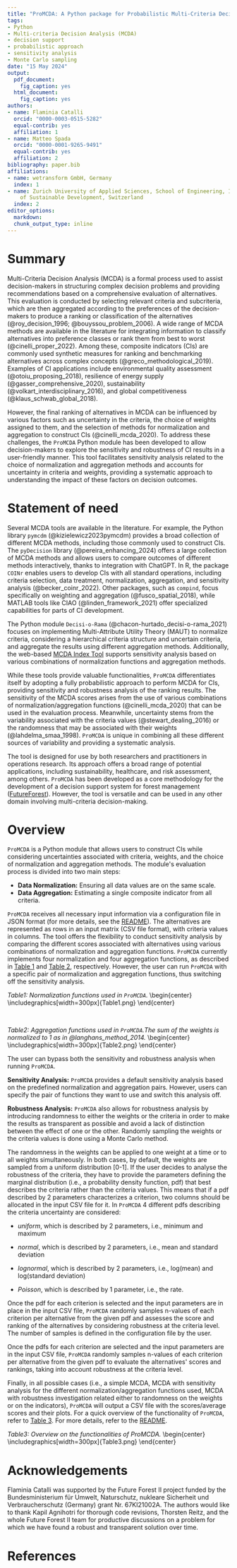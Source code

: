 ```yaml
---
title: "ProMCDA: A Python package for Probabilistic Multi-Criteria Decision Analysis"
tags:
- Python
- Multi-criteria Decision Analysis (MCDA)
- decision support
- probabilistic approach
- sensitivity analysis
- Monte Carlo sampling
date: "15 May 2024"
output:
  pdf_document: 
    fig_caption: yes
  html_document: 
    fig_caption: yes
authors:
- name: Flaminia Catalli
  orcid: "0000-0003-0515-5282"
  equal-contrib: yes
  affiliation: 1
- name: Matteo Spada
  orcid: "0000-0001-9265-9491"
  equal-contrib: yes
  affiliation: 2
bibliography: paper.bib
affiliations:
- name: wetransform GmbH, Germany
  index: 1
- name: Zurich University of Applied Sciences, School of Engineering, INE Institute
    of Sustainable Development, Switzerland
  index: 2
editor_options:
  markdown:
  chunk_output_type: inline
---
```


# Summary

Multi-Criteria Decision Analysis (MCDA) is a formal process used to assist decision-makers in structuring complex decision problems and providing recommendations based on a comprehensive evaluation of alternatives. This evaluation is conducted by selecting relevant criteria and subcriteria, which are then aggregated according to the preferences of the decision-makers to produce a ranking or classification of the alternatives (@roy_decision_1996; @bouyssou_problem_2006). A wide range of MCDA methods are available in the literature for integrating information to classify alternatives into preference classes or rank them from best to worst (@cinelli_proper_2022). Among these, composite indicators (CIs) are commonly used synthetic measures for ranking and benchmarking alternatives across complex concepts (@greco_methodological_2019). Examples of CI applications include environmental quality assessment (@otoiu_proposing_2018), resilience of energy supply (@gasser_comprehensive_2020), sustainability (@volkart_interdisciplinary_2016), and global competitiveness (@klaus_schwab_global_2018).

However, the final ranking of alternatives in MCDA can be influenced by various factors such as uncertainty in the criteria, the choice of weights assigned to them, and the selection of methods for normalization and aggregation to construct CIs (@cinelli_mcda_2020). To address these challenges, the `ProMCDA` Python module has been developed to allow decision-makers to explore the sensitivity and robustness of CI results in a user-friendly manner. This tool facilitates sensitivity analysis related to the choice of normalization and aggregation methods and accounts for uncertainty in criteria and weights, providing a systematic approach to understanding the impact of these factors on decision outcomes.

# Statement of need

Several MCDA tools are available in the literature. For example, the Python library `pymcdm` (@kizielewicz2023pymcdm) provides a broad collection of different MCDA methods, including those commonly used to construct CIs. The `pyDecision` library (@pereira_enhancing_2024) offers a large collection of MCDA methods and allows users to compare outcomes of different methods interactively, thanks to integration with ChatGPT. In R, the package `COINr` enables users to develop CIs with all standard operations, including criteria selection, data treatment, normalization, aggregation, and sensitivity analysis (@becker_coinr_2022). Other packages, such as `compind`, focus specifically on weighting and aggregation (@fusco_spatial_2018), while MATLAB tools like CIAO (@linden_framework_2021) offer specialized capabilities for parts of CI development.

The Python module `Decisi-o-Rama` (@chacon-hurtado_decisi-o-rama_2021) focuses on implementing Multi-Attribute Utility Theory (MAUT) to normalize criteria, considering a hierarchical criteria structure and uncertain criteria, and aggregate the results using different aggregation methods. Additionally, the web-based [MCDA Index Tool](https://www.mcdaindextool.net) supports sensitivity analysis based on various combinations of normalization functions and aggregation methods.

While these tools provide valuable functionalities, `ProMCDA` differentiates itself by adopting a fully probabilistic approach to perform MCDA for CIs, providing sensitivity and robustness analysis of the ranking results. The sensitivity of the MCDA scores arises from the use of various combinations of normalization/aggregation functions (@cinelli_mcda_2020) that can be used in the evaluation process. Meanwhile, uncertainty stems from the variability associated with the criteria values (@stewart_dealing_2016) or the randomness that may be associated with their weights (@lahdelma_smaa_1998). `ProMCDA` is unique in combining all these different sources of variability and providing a systematic analysis.

The tool is designed for use by both researchers and practitioners in operations research. Its approach offers a broad range of potential applications, including sustainability, healthcare, and risk assessment, among others. `ProMCDA` has been developed as a core methodology for the development of a decision support system for forest management ([FutureForest](https://future-forest.eu/)). However, the tool is versatile and can be used in any other domain involving multi-criteria decision-making.

# Overview

`ProMCDA` is a Python module that allows users to construct CIs while considering uncertainties associated with criteria, weights, and the choice of normalization and aggregation methods. The module's evaluation process is divided into two main steps:
- **Data Normalization:** Ensuring all data values are on the same scale.
- **Data Aggregation:** Estimating a single composite indicator from all criteria.


`ProMCDA` receives all necessary input information via a configuration file in JSON format (for more details, see the [README](https://github.com/wetransform-os/ProMCDA/blob/main/README.md)). The alternatives are represented as rows in an input matrix (CSV file format), with criteria values in columns. The tool offers the flexibility to conduct sensitivity analysis by comparing the different scores associated with alternatives using various combinations of normalization and aggregation functions. `ProMCDA` currently implements four normalization and four aggregation functions, as described in [Table 1](#Table1) and [Table 2](#Table2), respectively. However, the user can run `ProMCDA` with a specific pair of normalization and aggregation functions, thus switching off the sensitivity analysis. <br />

<a name="Table 1"></a>*Table1: Normalization functions used in `ProMCDA`.*
\begin{center} 
\includegraphics[width=300px]{Table1.png}
\end{center} 

<br />

<a name="Table 2"></a>*Table2: Aggregation functions used in `ProMCDA`.The sum of the weights is normalized to 1 as in @langhans_method_2014.*
\begin{center} 
\includegraphics[width=300px]{Table2.png}
\end{center} 

The user can bypass both the sensitivity and robustness analysis when running `ProMCDA`.

**Sensitivity Analysis:** `ProMCDA` provides a default sensitivity analysis based on the predefined normalization and aggregation pairs. However, users can specify the pair of functions they want to use and switch this analysis off.

**Robustness Analysis:** `ProMCDA` also allows for robustness analysis by introducing randomness to either the weights or the criteria in order to make the results as transparent as possible and avoid a lack of distinction between the effect of one or the other. Randomly sampling the weights or the criteria values is done using a Monte Carlo method.

The randomness in the weights can be applied to one weight at a time or to all weights simultaneously. In both cases, by default, the weights are sampled from a uniform distribution [0-1]. If the user decides to analyse the robustness of the criteria, they have to provide the parameters defining the marginal distribution (i.e., a probability density function, pdf) that best describes the criteria rather than the criteria values. This means that if a pdf described by 2 parameters characterizes a criterion, two columns should be allocated in the input CSV file for it.
In `ProMCDA` 4 different pdfs describing the criteria uncertainty are considered:

-   *uniform*, which is described by 2 parameters, i.e., minimum and maximum

-   *normal*, which is described by 2 parameters, i.e., mean and standard deviation

-   *lognormal*, which is described by 2 parameters, i.e., log(mean) and log(standard deviation)

-   *Poisson*, which is described by 1 parameter, i.e., the rate.

Once the pdf for each criterion is selected and the input parameters are in place in the input CSV file, `ProMCDA` randomly samples n-values of each criterion per alternative from the given pdf and assesses the score and ranking of the alternatives by considering robustness at the criteria level. The number of samples is defined in the configuration file by the user.

Once the pdfs for each criterion are selected and the input parameters are in the input CSV file, `ProMCDA` randomly samples n-values of each criterion per alternative from the given pdf to evaluate the alternatives' scores and rankings, taking into account robustness at the criteria level.

Finally, in all possible cases (i.e., a simple MCDA, MCDA with sensitivity analysis for the different normalization/aggregation functions used, MCDA with robustness investigation related either to randomness on the weights or on the indicators), `ProMCDA` will output a CSV file with the scores/average scores and their plots. For a quick overview of the functionality of `ProMCDA`, refer to  [Table 3](#Table3). For more details, refer to the [README](https://github.com/wetransform-os/ProMCDA/blob/main/README.md).

<a name="Table 3"></a>*Table3: Overview on the functionalities of ProMCDA.*
\begin{center} 
\includegraphics[width=300px]{Table3.png}
\end{center} 

# Acknowledgements

Flaminia Catalli was supported by the Future Forest II project funded by the Bundesministerium für Umwelt, Naturschutz, nukleare Sicherheit und Verbraucherschutz (Germany) grant Nr. 67KI21002A. The authors would like to thank Kapil Agnihotri for thorough code revisions, Thorsten Reitz, and the whole Future Forest II team for productive discussions on a problem for which we have found a robust and transparent solution over time.

# References
